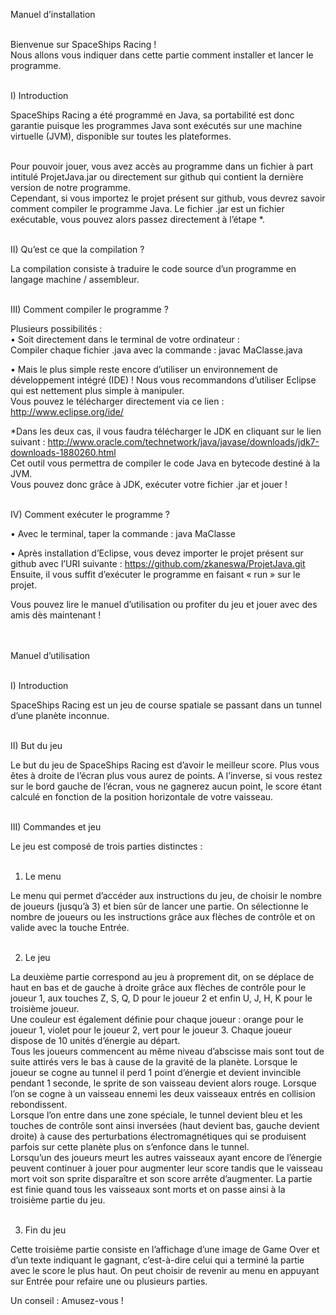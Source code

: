 Manuel d’installation<br /><br />

Bienvenue sur SpaceShips Racing !<br />
Nous allons vous indiquer dans cette partie comment installer et lancer le programme.<br /><br />

I)	Introduction<br />

SpaceShips Racing a été programmé en Java, sa portabilité est donc garantie puisque les programmes Java sont exécutés sur une machine virtuelle (JVM), disponible sur toutes les plateformes.<br /><br />

Pour pouvoir jouer, vous avez accès au programme dans un fichier à part intitulé ProjetJava.jar ou directement sur github qui contient la dernière version de notre programme.<br />
Cependant, si vous importez le projet présent sur github, vous devrez savoir comment compiler le programme Java. Le fichier .jar est un fichier exécutable, vous pouvez alors passez directement à l’étape *.<br /><br />

II)	Qu’est ce que la compilation ?<br />

La compilation consiste à traduire le code source d’un programme en langage machine / assembleur.<br /><br />

III)	Comment compiler le programme ?<br />

Plusieurs possibilités : <br />
•	Soit directement dans le terminal de votre ordinateur :<br />
Compiler chaque fichier .java avec la commande : javac MaClasse.java<br />

•	Mais le plus simple reste encore d’utiliser un environnement de développement intégré (IDE) ! Nous vous recommandons d’utiliser Eclipse qui est nettement plus simple à manipuler.<br />
Vous pouvez le télécharger directement via ce lien : http://www.eclipse.org/ide/<br />

*Dans les deux cas, il vous faudra télécharger le JDK en cliquant sur le lien suivant : http://www.oracle.com/technetwork/java/javase/downloads/jdk7-downloads-1880260.html<br />
Cet outil vous permettra de compiler le code Java en bytecode destiné à la JVM. <br />
Vous pouvez donc grâce à JDK, exécuter votre fichier .jar et jouer !<br /><br />

IV)	Comment exécuter le programme ?<br />

•	Avec le terminal, taper la commande : java MaClasse<br />

•	Après installation d’Eclipse, vous devez importer le projet présent sur github avec l’URI suivante : https://github.com/zkaneswa/ProjetJava.git<br />
Ensuite, il vous suffit d’exécuter le programme en faisant « run » sur le projet.<br />


Vous pouvez lire le manuel d’utilisation ou profiter du jeu et jouer avec des amis dès maintenant !<br /><br /><br />




Manuel d’utilisation<br /><br />


I)	Introduction<br />

SpaceShips Racing est un jeu de course spatiale se passant dans un tunnel d’une planète inconnue.<br /><br />

II)	But du jeu<br />

Le but du jeu de SpaceShips Racing est d’avoir le meilleur score. Plus vous êtes à droite de l’écran plus vous aurez de points. A l’inverse, si vous restez sur le bord gauche de l’écran, vous ne gagnerez aucun point, le score étant calculé en fonction de la position horizontale de votre vaisseau.<br /><br />

III)	Commandes et jeu<br />

Le jeu est composé de trois parties distinctes : <br /><br />

1)	Le menu<br />

Le menu qui permet d’accéder aux instructions du jeu, de choisir le nombre de joueurs (jusqu’à 3) et bien sûr de lancer une partie. On sélectionne le nombre de joueurs ou les instructions grâce aux flèches de contrôle et on valide avec la touche Entrée.<br /><br />

2)	Le jeu<br />

La deuxième partie correspond au jeu à proprement dit,  on se déplace de haut en bas et de gauche à droite grâce aux flèches de contrôle pour le joueur 1, aux touches Z, S, Q, D pour le joueur 2 et enfin U, J, H, K pour le troisième joueur. <br />
Une couleur est également définie pour chaque joueur : orange pour le joueur 1, violet pour le joueur 2, vert pour le joueur 3. Chaque joueur dispose de 10 unités d’énergie au départ.<br />
Tous les joueurs commencent au même niveau d’abscisse mais sont tout de suite attirés vers le bas à cause de la gravité de la planète.
Lorsque le joueur se cogne au tunnel il perd 1 point d’énergie et devient invincible pendant 1 seconde, le sprite de son vaisseau devient alors rouge. Lorsque l’on se cogne à un vaisseau ennemi les deux vaisseaux entrés en collision rebondissent. <br />
Lorsque l’on entre dans une zone spéciale, le tunnel devient bleu et les touches de contrôle sont ainsi inversées (haut devient bas, gauche devient droite) à cause des perturbations électromagnétiques qui se produisent parfois sur cette planète plus on s’enfonce dans le tunnel. <br />
	Lorsqu’un des joueurs meurt les autres vaisseaux ayant encore de l’énergie peuvent continuer à jouer pour augmenter leur score tandis que le vaisseau mort voit son sprite disparaître et son score arrête d’augmenter. La partie est finie quand tous les vaisseaux sont morts et on passe ainsi à la troisième partie du jeu. <br /><br />

3)	Fin du jeu<br />

Cette troisième partie consiste en l’affichage d’une image de Game Over et d’un texte indiquant le gagnant, c’est-à-dire celui qui a terminé la partie avec le score le plus haut. On peut choisir de revenir au menu en appuyant sur Entrée pour refaire une ou plusieurs parties.<br />


Un conseil : Amusez-vous !
